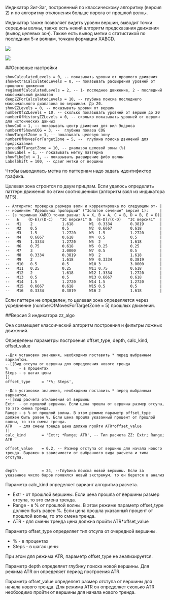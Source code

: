 Индикатор Зиг-Заг, построенный по классическому алгоритму (версия 2) и по алгоритму отклонения больше порога от прошлой волны.

Индикатор также позволяет видеть уровни вершин, выводит точки середины волны, также есть некий алгоритм предсказания движения
(вывод целевых зон). Также есть вывод метки с статистикой по последним 5-и волнам, точкам формации XABCD.

![](/pict/pict1.PNG)

![](/pict/pict2.PNG)

##Основные настройки

	showCalculatedLevels = 0, -- показывать уровни от прошлого движения
	showextraCalculatedLevels = 0, -- показывать расширения уровней от прошлого движения
	regimeOfCalculatedLevels = 2, -- 1- последнее движение, 2 - последний максимальный диапазон
	deepZZForCalculatedLevels = 10, -- глубина поиска последнего максимального диапазона по вершинам. До 20.
	showZZLevels = 0, -- показывать уровни от вершин
	numberOfZZLevels = 10, -- сколько показывать уровней от вершин до 20
	numberOfHistoryZZLevels = 0, -- сколько показывать уровней от вершин для истоических данных
	showCoG = 1, -- показывать центр движения для вил Эндрюса
	numberOfShownCOG = 3, --  глубина показа COG
	showTargetZone = 1, -- показывать целевую зону
	numberOfMovesForTargetZone = 5, --  глубина поиска движений для предсказания
	spreadOfTargetZone = 10, -- диапазон целевой зоны (%)
	showLabel = 1, -- показывать метку паттерна
	showFiboExt = 1, -- показывать расширение фибо волны
	LabelShift = 100, -- сдвиг метки от вершины

Чтобы выводилась метка по паттернам надо задать идентификтор графика.

Целевая зона строится по двум прицпам. Если удалось определить паттерн движения по этим соотношениям
(алгоритм взял из индикатора MT5).

	-- Алгоритм: проверка размера волн и корректировка по следующим от- |
	-- ношениям "Идеальных пропорций" ("Золотое сечение" версия 1):     |
	-- (в терминах XABCD точки равны: A = X, B = A, C = B, D = B, E = D)|
	--   №    (D-E)/(D-C)   "ЗС версия1" №  (E-D)/(C-D)   "ЗС версия1"  |
	--   M1    2             1.618       W1  0.3334        0.3819       |
	--   M2    0.5           0.5         W2  0.6667        0.618        |
	--   M3    1.5           1.2720      W3  1.5           1.2720       |
	--   M4    0.6667	     0.618       W4  0.5           0.5          |
	--   M5    1.3334        1.2720      W5  2             1.618        |
	--   M6    0.75          0.618       W6  0.25          0.25         |
	--   M7    3             3.0000      W7  0.5           0.5          |
	--   M8    0.3334        0.3819      W8  2             1.618        |
	--   M9    2             1.618       W9  0.3334        0.3819       |
	--   M10   0.5           0.5         W10 3             3.0000       |
	--   M11   0.25          0.25        W11 0.75          0.618        |
	--   M12   2             1.618       W12 1.3334        1.2720       |
	--   M13   0.5           0.5         W13 0.6667        0.618        |
	--   M14   1.5           1.2720      W14 1.5           1.2720       |
	--   M15   0.6667        0.618       W15 0.5           0.5          |
	--   M16   0.3334        0.3819      W16 2             1.618        |


Если паттерн не определен, то целевая зона определяется через усреднение (numberOfMovesForTargetZone = 5) прошлых движений.

##Версия 3 индикатора zz_algo

Она совмещает классический алгоритм построения и фильтры ложных движений.

Определены параметры построения offset_type, depth, calc_kind, offset_value

    --Для установки значения, необходимо поставить * перед выбранным вариантом.
    --[[Вид отсупа от вершины для определения нового тренда
    %     - в процентах
    Steps - в шагах цены
    ]]
    offset_type     = '*%; Steps',

    --Для установки значения, необходимо поставить * перед выбранным вариантом.
    --[[Вид расчета отклонения от вершины
    Extr  - от прошлой вершины. Если цена прошла от вершины размер отсупа, то это смена тренда.
    Range - в % от прошлой волны. В этом режиме параметр offset_type должен быть равен %. Если цена прошла указанный процент от прошлой волны, то это смена тренда.
    ATR   - для смены тренда цена должна пройти ATR*offset_value
    ]]
    calc_kind       = 'Extr; *Range; ATR', -- Тип расчета ZZ: Extr; Range; ATR

    offset_value    = 0.2, -- Размер отступа от вершины для начала нового тренда. Выражен в зависимости от выбранного вида расчета и типа отступа.


    depth           = 24, --Глубина поиска новой вершины. Если за указанное число баров появился новый экстремум, то он берется в анализ


Параметр calc_kind определяет вариант алгоритма расчета.
	
- Extr  - от прошлой вершины. Если цена прошла от вершины размер отсупа, то это смена тренда.
- Range - в % от прошлой волны. В этом режиме параметр offset_type должен быть равен %. Если цена прошла указанный процент от прошлой волны, то это смена тренда.
- ATR   - для смены тренда цена должна пройти ATR*offset_value

Параметр offset_type определяет тип отсупа от очередной вершины.
- %     - в процентах
- Steps - в шагах цены

При этом для режима ATR, параметр offset_type не анализируется.

Параметр depth определяет глубину поиска новой вершины. Для режима ATR он определяет период построения ATR.

Параметр offset_value определяет размер отступа от вершины для начала нового тренда. Для режима ATR он определяет сколько ATR необходимо пройти от вершины для начала нового тренда.
